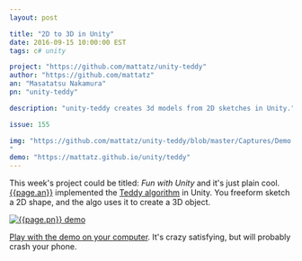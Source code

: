 ```yaml
---
layout: post

title: "2D to 3D in Unity"
date: 2016-09-15 10:00:00 EST
tags: c# unity

project: "https://github.com/mattatz/unity-teddy"
author: "https://github.com/mattatz"
an: "Masatatsu Nakamura"
pn: "unity-teddy"

description: "unity-teddy creates 3d models from 2D sketches in Unity."

issue: 155

img: "https://github.com/mattatz/unity-teddy/blob/master/Captures/Demo.gif?raw=true
"
demo: "https://mattatz.github.io/unity/teddy"
---
```


This week's project could be titled: _Fun with Unity_ and it's just plain cool. [{{page.an}}]({{page.project}}) implemented the [Teddy algorithm](http://www.cs.toronto.edu/~jacobson/seminar/igarashi-et-al-1999.pdf
) in Unity. You freeform sketch a 2D shape, and the algo uses it to create a 3D object.

<a href="{{page.img}}" title="{{page.pn}} demo"><img src="{{page.img}}" alt="{{page.pn}} demo" class="demo"/></a>

[Play with the demo on your computer]({{page.demo}}). It's crazy satisfying, but will probably crash your phone.
